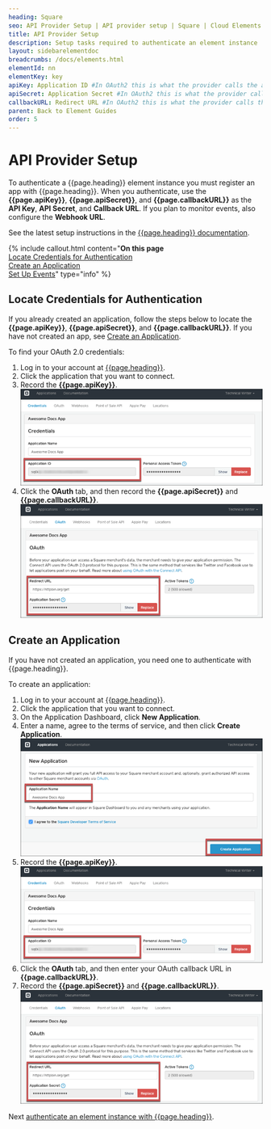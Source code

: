 ```yaml
---
heading: Square
seo: API Provider Setup | API provider setup | Square | Cloud Elements API Docs
title: API Provider Setup
description: Setup tasks required to authenticate an element instance
layout: sidebarelementdoc
breadcrumbs: /docs/elements.html
elementId: nn
elementKey: key
apiKey: Application ID #In OAuth2 this is what the provider calls the apiKey, like Client ID, Consumer Key, API Key, or just Key
apiSecret: Application Secret #In OAuth2 this is what the provider calls the apiSecret, like Client Secret, Consumer Secret, API Secret, or just Secret
callbackURL: Redirect URL #In OAuth2 this is what the provider calls the callbackURL, like Redirect URL, App URL, or just Callback URL
parent: Back to Element Guides
order: 5
---
```


# API Provider Setup

To authenticate a {{page.heading}} element instance you must register an app with {{page.heading}}. When you authenticate, use the **{{page.apiKey}}**, **{{page.apiSecret}}**, and **{{page.callbackURL}}** as the **API Key**, **API Secret**, and **Callback URL**.  If you plan to monitor events, also configure the **Webhook URL**.

See the latest setup instructions in the [{{page.heading}} documentation](https://docs.connect.squareup.com/articles/getting-started).

{% include callout.html content="<strong>On this page</strong></br><a href=#locate-credentials-for-authentication>Locate Credentials for Authentication</a></br><a href=#create-an-application>Create an Application</a></br><a href=#set-up-events>Set Up Events</a>" type="info" %}

## Locate Credentials for Authentication

If you already created an application, follow the steps below to locate the **{{page.apiKey}}**, **{{page.apiSecret}}**, and **{{page.callbackURL}}**. If you have not created an app, see [Create an Application](#create-an-application).

To find your OAuth 2.0 credentials:

1. Log in to your account at [{{page.heading}}](https://connect.squareup.com/apps).
2. Click the application that you want to connect.
3. Record the **{{page.apiKey}}**.
![Application ID](img/app_id.png)
4. Click the **OAuth** tab, and then record the **{{page.apiSecret}}** and **{{page.callbackURL}}**.
![Key secret and URL](img/oauth_creds.png)

## Create an Application

If you have not created an application, you need one to authenticate with {{page.heading}}.

To create an application:

1. Log in to your account at [{{page.heading}}](https://connect.squareup.com/apps).
2. Click the application that you want to connect.
2. On the Application Dashboard, click **New Application**.
3. Enter a name, agree to the terms of service, and then click **Create Application**.
![New Application](img/new-app.png)
3. Record the **{{page.apiKey}}**.
![Application ID](img/app_id.png)
2. Click the **OAuth** tab, and then enter your OAuth callback URL in **{{page.callbackURL}}**.
3. Record the **{{page.apiSecret}}** and **{{page.callbackURL}}**.
![Key secret and URL](img/oauth_creds.png)

Next [authenticate an element instance with {{page.heading}}](authenticate.html).
